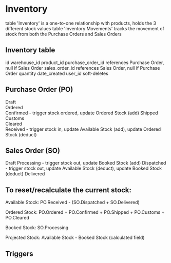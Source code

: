 Inventory
=========

table 'Inventory' is a one-to-one relationship with products, holds the 3 different stock values
table 'Inventory Movements' tracks the movement of stock from both the Purchase Orders and Sales Orders


Inventory table
---------------
id
warehouse_id
product_id
purchase_order_id 	references Purchase Order, null if Sales Order
sales_order_id		references Sales Order, null if Purchase Order
quantity
date_created
user_id
soft-deletes



Purchase Order (PO)
-------------------
Draft			
Ordered			
Confirmed		- trigger stock ordered, update Ordered Stock (add)
Shipped			
Customs			
Cleared			
Received		- trigger stock in, update Available Stock (add), update Ordered Stock (deduct)


Sales Order (SO)
----------------
Draft
Processing		- trigger stock out, update Booked Stock (add)
Dispatched		- trigger stock out, update Available Stock (deduct), update Booked Stock (deduct)
Delivered


To reset/recalculate the current stock:
---------------------------------------

Available Stock: PO.Received - (SO.Dispatched + SO.Delivered)

Ordered Stock: PO.Ordered + PO.Confirmed + PO.Shipped + PO.Customs + PO.Cleared

Booked Stock: SO.Processing

Projected Stock: Available Stock - Booked Stock (calculated field)




Triggers
--------


